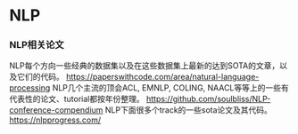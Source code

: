 # NLP

### NLP相关论文
NLP每个方向一些经典的数据集以及在这些数据集上最新的达到SOTA的文章，以及它们的代码。   https://paperswithcode.com/area/natural-language-processing
NLP几个主流的顶会ACL, EMNLP, COLING, NAACL等等上的一些有代表性的论文、tutorial都按年份整理。      https://github.com/soulbliss/NLP-conference-compendium
NLP下面很多个track的一些sota论文及其代码。   https://nlpprogress.com/
